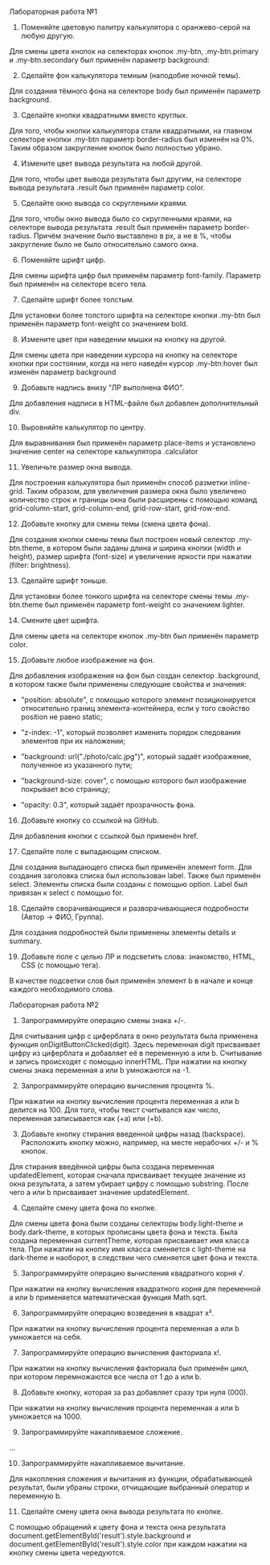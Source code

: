 Лабораторная работа №1

1. Поменяйте цветовую палитру калькулятора с оранжево-серой на любую другую.

Для смены цвета кнопок на селекторах кнопок .my-btn, .my-btn.primary и .my-btn.secondary был применён параметр background:

2. Сделайте фон калькулятора темным (наподобие ночной темы).

Для создания тёмного фона на селекторе body был применён параметр background.

3. Сделайте кнопки квадратными вместо круглых.

Для того, чтобы кнопки калькулятора стали квадратными, на главном селекторе кнопки .my-btn параметр border-radius был изменён на 0%. Таким образом закругление кнопок было полностью убрано.

4. Измените цвет вывода результата на любой другой.

Для того, чтобы цвет вывода результата был другим, на селекторе вывода результата .result был применён параметр color.

5. Сделайте окно вывода со скруглеными краями.

Для того, чтобы окно вывода было со скругленными краями, на селекторе вывода результата .result был применён параметр border-radius. Причём значение было выставлено в px, а не в %, чтобы закругление было не было относительно самого окна.

6. Поменяйте шрифт цифр.

Для смены шрифта цифр был применём параметр font-family. Параметр был применён на селекторе всего тела.

7. Сделайте шрифт более толстым.

Для установки более толстого шрифта на селекторе кнопки .my-btn был применён параметр font-weight со значением bold.

8. Измените цвет при наведении мышки на кнопку на другой.

Для смены цвета при наведении курсора на кнопку на селекторе кнопки при состоянии, когда на него наведён курсор .my-btn:hover был изменён параметр background

9. Добавьте надпись внизу "ЛР выполнена ФИО".

Для добавления надписи в HTML-файле был добавлен дополнительный div.

10. Выровняйте калькулятор по центру.

Для выравнивания был применён параметр place-items и установлено значение center на селекторе калькулятора .calculator

11. Увеличьте размер окна вывода.

Для построения калькулятора был применён способ разметки inline-grid. Таким образом, для увеличения размера окна было увеличено количество строк и границы окна были расширены с помощью команд grid-column-start, grid-column-end, grid-row-start, grid-row-end.

12. Добавьте кнопку для смены темы (смена цвета фона).

Для создания кнопки смены темы был построен новый селектор .my-btn.theme, в котором были заданы длина и ширина кнопки (width и height), размер шрифта (font-size) и увеличение яркости при нажатии (filter: brightness).

13. Сделайте шрифт тоньше.

Для установки более тонкого шрифта на селекторе смены темы .my-btn.theme был применён параметр font-weight со значением lighter.

14. Смените цвет шрифта.

Для смены цвета на селекторе кнопок .my-btn был применён параметр color.

15. Добавьте любое изображение на фон.

Для добавления изображения на фон был создан селектор .background, в котором также были применены следующие свойства и значения: 

* "position: absolute", с помощью которого элемент позиционируется относительно границ элемента-контейнера, если у того свойство position не равно static;
    
* "z-index: -1", который позволяет изменить порядок следования элементов при их наложении;

* "background: url("./photo/calc.jpg")", который задаёт изображение, полученное из указанного пути;

* "background-size: cover", с помощью которого был изображение покрывает всю страницу;

* "opacity: 0.3", который задаёт прозрачность фона.

16. Добавьте кнопку со ссылкой на GitHub.

Для добавления кнопки с ссылкой был применён href.

17. Сделайте поле с выпадающим списком.

Для создания выпадающего списка был применён элемент form. Для создания заголовка списка был использован label. Также был применён select. Элементы списка были созданы с помощью option. Label был привязан к select с помощью for.

18. Сделайте сворачивающиеся и разворачивающиеся подробности (Автор -> ФИО, Группа).

Для создания подробностей были применены элементы details и summary.

19. Добавьте поле с целью ЛР и подсветить слова: знакомство, HTML, CSS (с помощью тега).

В качестве подсветки слов был применён элемент b в начале и конце каждого необходимого слова.

Лабораторная работа №2

1. Запрограммируйте операцию смены знака +/-.

Для считывания цифр с циферблата в окно результата была применена функция onDigitButtonClicked(digit). Здесь переменная digit присваивает цифру из циферблата и добавляет её в переменную a или b. Считывание и запись происходят с помощью innerHTML. При нажатии на кнопку смены знака переменная a или b умножаются на -1.

2. Запрограммируйте операцию вычисления процента %.

При нажатии на кнопку вычисления процента переменная a или b делится на 100. Для того, чтобы текст считывался как число, переменная записывается как (+a) или (+b).

3. Добавьте кнопку стирания введенной цифры назад (backspace). Расположить кнопку можно, например, на месте нерабочих +/- и % кнопок.

Для стирания введённой цифры была создана переменная updatedElement, которая сначала присваивает текущее значение из окна результата, а затем убирает цифру с помощью substring. После чего a или b присваивает значение updatedElement.

4. Сделайте смену цвета фона по кнопке.

Для смены цвета фона были созданы селекторы body.light-theme и body.dark-theme, в которых прописаны цвета фона и текста. Была создана переменная currentTheme, которая присваивает имя класса тела. При нажатии на кнопку имя класса сменяется с light-theme на dark-theme и наоборот, в следствии чего сменяется цвет фона и текста.

5. Запрограммируйте операцию вычисления квадратного корня √.

При нажатии на кнопку вычисления квадратного корня для переменной a или b применяется математическая функция Math.sqrt.

6. Запрограммируйте операцию возведения в квадрат x².

При нажатии на кнопку вычисления процента переменная a или b умножается на себя.

7. Запрограммируйте операцию вычисления факториала x!.

При нажатии на кнопку вычисления факториала был применён цикл, при котором перемножаются все числа от 1 до a или b.

8. Добавьте кнопку, которая за раз добавляет сразу три нуля (000).

При нажатии на кнопку вычисления процента переменная a или b умножается на 1000.

9. Запрограммируйте накапливаемое сложение.

...

10. Запрограммируйте накапливаемое вычитание.

Для накопления сложения и вычитания из функции, обрабатывающей результат, были убраны строки, отчищающие выбранный оператор и переменную b.

11. Сделайте смену цвета окна вывода результата по кнопке.

С помощью обращений к цвету фона и текста окна результата document.getElementById('result').style.background и document.getElementById('result').style.color при каждом нажатии на кнопку смены цвета чередуются.
